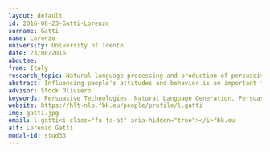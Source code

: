 ```yaml
---
layout: default 
id: 2016-08-23-Gatti-Lorenzo
surname: Gatti
name: Lorenzo
university: University of Trento
date: 23/08/2016
aboutme: 
from: Italy
research_topic: Natural language processing and production of persuasive messages
abstract: Influencing people's attitudes and behavior is an important feature for intelligent communication systems. However, few systems tackled this problem in the field of Natural Language Generation, and mostly with an approach based on argumentation. Very few have dealt with the so called peripheral route, which relies instead on evocative and attention grabbing expressions. In particular, their resulting text is often deemed uncreative and repetitive by users. The goal of my research is to define a simple persuasion framework, and to use it for the development of a complex system that starts from a human-produced short text and modifies it to be more persuasive, avoiding the pitfalls of traditional NLG. To experiment with this concept in applied domains I also plan to develop prototypes for specific persuasive applications
advisor: Stock Oliviero
keywords: Persuasive Technologies, Natural Language Generation, Persuasive Language
website: https://hlt-nlp.fbk.eu/people/profile/l.gatti
img: gatti.jpg
email: l.gatti<i class="fa fa-at" aria-hidden="true"></i>fbk.eu
alt: Lorenzo Gatti
modal-id: stud33
---
```

